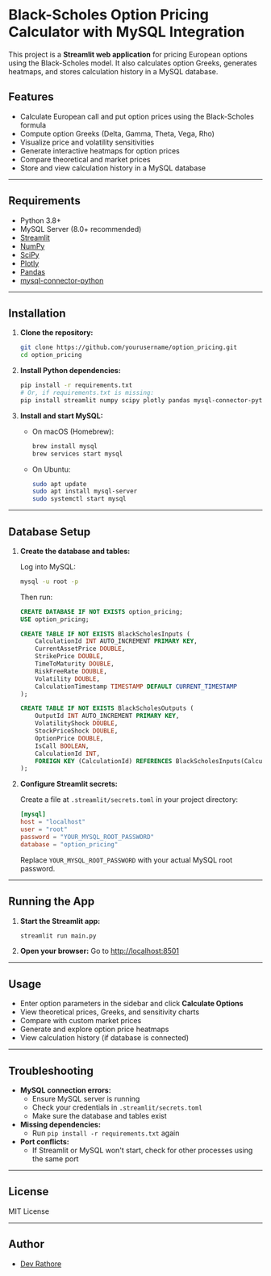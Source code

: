 # Black-Scholes Option Pricing Calculator with MySQL Integration

This project is a **Streamlit web application** for pricing European options using the Black-Scholes model. It also calculates option Greeks, generates heatmaps, and stores calculation history in a MySQL database.

## Features

- Calculate European call and put option prices using the Black-Scholes formula
- Compute option Greeks (Delta, Gamma, Theta, Vega, Rho)
- Visualize price and volatility sensitivities
- Generate interactive heatmaps for option prices
- Compare theoretical and market prices
- Store and view calculation history in a MySQL database

---

## Requirements

- Python 3.8+
- MySQL Server (8.0+ recommended)
- [Streamlit](https://streamlit.io/)
- [NumPy](https://numpy.org/)
- [SciPy](https://scipy.org/)
- [Plotly](https://plotly.com/python/)
- [Pandas](https://pandas.pydata.org/)
- [mysql-connector-python](https://pypi.org/project/mysql-connector-python/)

---

## Installation

1. **Clone the repository:**
   ```sh
   git clone https://github.com/yourusername/option_pricing.git
   cd option_pricing
   ```

2. **Install Python dependencies:**
   ```sh
   pip install -r requirements.txt
   # Or, if requirements.txt is missing:
   pip install streamlit numpy scipy plotly pandas mysql-connector-python
   ```

3. **Install and start MySQL:**
   - On macOS (Homebrew):
     ```sh
     brew install mysql
     brew services start mysql
     ```
   - On Ubuntu:
     ```sh
     sudo apt update
     sudo apt install mysql-server
     sudo systemctl start mysql
     ```

---

## Database Setup

1. **Create the database and tables:**

   Log into MySQL:
   ```sh
   mysql -u root -p
   ```
   Then run:
   ```sql
   CREATE DATABASE IF NOT EXISTS option_pricing;
   USE option_pricing;

   CREATE TABLE IF NOT EXISTS BlackScholesInputs (
       CalculationId INT AUTO_INCREMENT PRIMARY KEY,
       CurrentAssetPrice DOUBLE,
       StrikePrice DOUBLE,
       TimeToMaturity DOUBLE,
       RiskFreeRate DOUBLE,
       Volatility DOUBLE,
       CalculationTimestamp TIMESTAMP DEFAULT CURRENT_TIMESTAMP
   );

   CREATE TABLE IF NOT EXISTS BlackScholesOutputs (
       OutputId INT AUTO_INCREMENT PRIMARY KEY,
       VolatilityShock DOUBLE,
       StockPriceShock DOUBLE,
       OptionPrice DOUBLE,
       IsCall BOOLEAN,
       CalculationId INT,
       FOREIGN KEY (CalculationId) REFERENCES BlackScholesInputs(CalculationId)
   );
   ```

2. **Configure Streamlit secrets:**

   Create a file at `.streamlit/secrets.toml` in your project directory:
   ```toml
   [mysql]
   host = "localhost"
   user = "root"
   password = "YOUR_MYSQL_ROOT_PASSWORD"
   database = "option_pricing"
   ```
   Replace `YOUR_MYSQL_ROOT_PASSWORD` with your actual MySQL root password.

---

## Running the App

1. **Start the Streamlit app:**
   ```sh
   streamlit run main.py
   ```
2. **Open your browser:**
   Go to [http://localhost:8501](http://localhost:8501)

---

## Usage

- Enter option parameters in the sidebar and click **Calculate Options**
- View theoretical prices, Greeks, and sensitivity charts
- Compare with custom market prices
- Generate and explore option price heatmaps
- View calculation history (if database is connected)

---

## Troubleshooting

- **MySQL connection errors:**
  - Ensure MySQL server is running
  - Check your credentials in `.streamlit/secrets.toml`
  - Make sure the database and tables exist
- **Missing dependencies:**
  - Run `pip install -r requirements.txt` again
- **Port conflicts:**
  - If Streamlit or MySQL won't start, check for other processes using the same port

---

## License

MIT License

---

## Author

- [Dev Rathore](https://github.com/superdev12) 